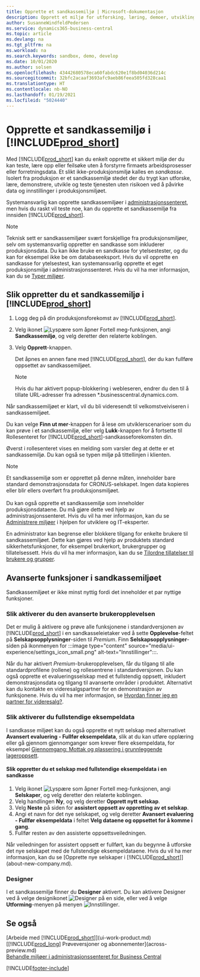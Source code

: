 ```yaml
---
title: Opprette et sandkassemiljø | Microsoft-dokumentasjon
description: Opprett et miljø for utforsking, læring, demoer, utvikling og testing.
author: SusanneWindfeldPedersen
ms.service: dynamics365-business-central
ms.topic: article
ms.devlang: na
ms.tgt_pltfrm: na
ms.workload: na
ms.search.keywords: sandbox, demo, develop
ms.date: 10/01/2020
ms.author: solsen
ms.openlocfilehash: 43442680578eca60fabdc620e1f8bd04036d214c
ms.sourcegitcommit: 32bfc2acaaf3693afc9aeb86feea505fd328caa1
ms.translationtype: HT
ms.contentlocale: nb-NO
ms.lasthandoff: 01/19/2021
ms.locfileid: "5024440"
---
```

# <a name="creating-a-sandbox-environment-in-prod_short"></a>Opprette et sandkassemiljø i [!INCLUDE[prod_short](includes/prod_short.md)]

Med [!INCLUDE[prod_short](includes/prod_short.md)] kan du enkelt opprette et sikkert miljø der du kan teste, lære opp eller feilsøke uten å forstyrre firmaets arbeidsprosesser eller forretningsdata. Et slikt ikke-produksjonsmiljø kalles en *sandkasse*. Isolert fra produksjon er et sandkassemiljø stedet der du trygt kan utforske, lære, demonstrere, utvikle og teste tjenesten uten risikoen ved å påvirke data og innstillinger i produksjonsmiljøet.  

Systemansvarlig kan opprette sandkassemiljøer i [administrasjonssenteret](/dynamics365/business-central/dev-itpro/administration/tenant-admin-center-environments?toc=/dynamics365/business-central/toc.json), men hvis du raskt vil teste noe, kan du opprette et sandkassemiljø fra innsiden [!INCLUDE[prod_short](includes/prod_short.md)].  

> [!NOTE]
> Teknisk sett er sandkassemiljøer svært forskjellige fra produksjonsmiljøer, selv om systemansvarlig oppretter en sandkasse som inkluderer produksjonsdata. Du kan ikke bruke en sandkasse for ytelsestester, og du kan for eksempel ikke be om databaseeksport. Hvis du vil opprette en sandkasse for ytelsestest, kan systemansvarlig opprette et eget produksjonsmiljø i administrasjonssenteret. Hvis du vil ha mer informasjon, kan du se [Typer miljøer](/dynamics365/business-central/dev-itpro/administration/tenant-admin-center-environments#types-of-environments).

## <a name="to-create-a-sandbox-environment-in-your-prod_short"></a>Slik oppretter du et sandkassemiljø i [!INCLUDE[prod_short](includes/prod_short.md)]

1. Logg deg på din produksjonsforekomst av [!INCLUDE[prod_short](includes/prod_short.md)].

2. Velg ikonet ![Lyspære som åpner Fortell meg-funksjonen](media/ui-search/search_small.png "Fortell hva du vil gjøre"), angi **Sandkassemiljø**, og velg deretter den relaterte koblingen.
    <!-- ![Sandbox Environment Setup](./media/across-sandbox/sandbox-environment-setup.png) -->
3. Velg **Opprett**-knappen.  

    Det åpnes en annen fane med [!INCLUDE[prod_short](includes/prod_short.md)], der du kan fullføre oppsettet av sandkassemiljøet.

    > [!NOTE]  
    >  Hvis du har aktivert popup-blokkering i webleseren, endrer du den til å tillate URL-adresser fra adressen *.businesscentral.dynamics.com.

Når sandkassemiljøet er klart, vil du bli videresendt til velkomstveiviseren i sandkassemiljøet.
<!-- ![Sandbox Welcome Wizard](./media/across-sandbox/sandbox-wizard.png) -->

Du kan velge **Finn ut mer**-knappen for å lese om utviklerscenarioer som du kan prøve i et sandkassemiljø, eller velg **Lukk**-knappen for å fortsette til Rollesenteret for [!INCLUDE[prod_short](includes/prod_short.md)]-sandkasseforekomsten din.

Øverst i rollesenteret vises en melding som varsler deg at dette er et sandkassemiljø. Du kan også se typen miljø på tittellinjen i klienten.
    <!-- ![Sandbox RoleCenter Notification](./media/across-sandbox/sandbox-rolecenter-notification.png) -->

> [!NOTE]
> Et sandkassemiljø som er opprettet på denne måten, inneholder bare standard demonstrasjonsdata for CRONUS-selskapet. Ingen data kopieres eller blir ellers overført fra produksjonsmiljøet.<br /><br />
> Du kan også opprette et sandkassemiljø som inneholder produksjonsdataene. Du må gjøre dette ved hjelp av administrasjonssenteret. Hvis du vil ha mer informasjon, kan du se [Administrere miljøer](/dynamics365/business-central/dev-itpro/administration/tenant-admin-center-environments) i hjelpen for utviklere og IT-eksperter.  

<!--To switch between your production and sandbox environments, you can use the Business Central app launcher.
    ![Sandbox Dynamics365 Menu](./media/across-sandbox/sandbox-dynamics365-menu.png) -->

En administrator kan begrense eller blokkere tilgang for enkelte brukere til sandkassemiljøet. Dette kan gjøres ved hjelp av produktets standard sikkerhetsfunksjoner, for eksempel brukerkort, brukergrupper og tillatelsessett. Hvis du vil ha mer informasjon, kan du se [Tilordne tillatelser til brukere og grupper](ui-define-granular-permissions.md).  

<!-- ![Sandbox Permission Sets](./media/across-sandbox/sandbox-permission-sets.png) -->

## <a name="advanced-functionality-in-the-sandbox-environment"></a>Avanserte funksjoner i sandkassemiljøet

Sandkassemiljøet er ikke minst nyttig fordi det inneholder et par nyttige funksjoner.

### <a name="to-enable-the-advanced-user-experience"></a>Slik aktiverer du den avanserte brukeropplevelsen

Det er mulig å aktivere og prøve alle funksjonene i standardversjonen av [!INCLUDE[prod_short](includes/prod_short.md)] i en sandkasseleietaker ved å sette **Opplevelse**-feltet på **Selskapsopplysninger**-siden til *Premium*. Finn **Selskapsopplysninger**-siden på ikonmenyen for :::image type="content" source="media/ui-experience/settings_icon_small.png" alt-text="Innstillinger":::.  

Når du har aktivert *Premium*-brukeropplevelsen, får du tilgang til alle standardprofilene (rollene) og rollesentrene i standardversjonen. Du kan også opprette et evalueringsselskap med et fullstendig oppsett, inkludert demonstrasjonsdata og tilgang til avanserte områder i produktet. Alternativt kan du kontakte en videresalgspartner for en demonstrasjon av funksjonene. Hvis du vil ha mer informasjon, se [Hvordan finner jeg en partner for videresalg?](across-faq.md#findpartner).  

### <a name="to-enable-complete-sample-data"></a>Slik aktiverer du fullstendige eksempeldata

I sandkasse miljøet kan du også opprette et nytt selskap med alternativet **Avansert evaluering - Fullfør eksempeldata**, slik at du kan utføre opplæring eller gå gjennom gjennomganger som krever flere eksempeldata, for eksempel [Gjennomgang: Mottak og plassering i grunnleggende lageroppsett](walkthrough-receiving-and-putting-away-in-basic-warehousing.md).  

#### <a name="to-create-a-company-with-complete-sample-data-in-a-sandbox"></a>Slik oppretter du et selskap med fullstendige eksempeldata i en sandkasse

1. Velg ikonet ![Lyspære som åpner Fortell meg-funksjonen](media/ui-search/search_small.png "Fortell hva du vil gjøre"), angi **Selskaper**, og velg deretter den relaterte koblingen.  
2. Velg handlingen **Ny**, og velg deretter **Opprett nytt selskap**.  
3. Velg **Neste** på siden for **assistert oppsett av oppretting av et selskap**.  
4. Angi et navn for det nye selskapet, og velg deretter **Avansert evaluering - Fullfør eksempeldata** i feltet **Velg dataene og oppsettet for å komme i gang**.  
5. Fullfør resten av den assisterte oppsettsveiledningen.  

Når veiledningen for assistert oppsett er fullført, kan du begynne å utforske det nye selskapet med de fullstendige eksempeldataene. Hvis du vil ha mer informasjon, kan du se [Opprette nye selskaper i [!INCLUDE[prod_short](includes/prod_short.md)]](about-new-company.md).  

### <a name="designer"></a>Designer

I et sandkassemiljø finner du **Designer** aktivert. Du kan aktivere Designer ved å velge designikonet ![Designer](./media/across-sandbox/sandbox-inclient-design-icon.png) på en side, eller ved å velge **Utforming**-menyen på menyen ![Innstillinger](media/ui-experience/settings_icon_small.png).

<!-- ![In-client Designer](./media/across-sandbox/sandbox-inclient-designer.png) -->

## <a name="see-also"></a>Se også

[Arbeide med [!INCLUDE[prod_short](includes/prod_short.md)]](ui-work-product.md)  
[[!INCLUDE[prod_long](includes/prod_long.md)] Prøveversjoner og abonnementer](across-preview.md)  
[Behandle miljøer i administrasjonssenteret for Business Central](/dynamics365/business-central/dev-itpro/administration/tenant-admin-center-environments)  


[!INCLUDE[footer-include](includes/footer-banner.md)]